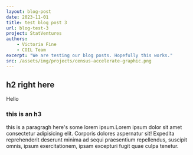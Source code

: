```yaml
---
layout: blog-post
date: 2023-11-01
title: test blog post 3
url: blog-test-3
project: StatVentures
authors:
    - Victoria Fine
    - COIL Team
excerpt: "We are testing our blog posts. Hopefully this works."
src: /assets/img/projects/census-accelerate-graphic.png
---
```

## h2 right here
Hello

### this is an h3

this is a paragragh here's some lorem ipsum.Lorem ipsum dolor sit amet consectetur adipisicing elit. Corporis dolores aspernatur sit! Expedita reprehenderit deserunt minima ad sequi praesentium repellendus, suscipit omnis, ipsum exercitationem, ipsam excepturi fugit quae culpa tenetur.


